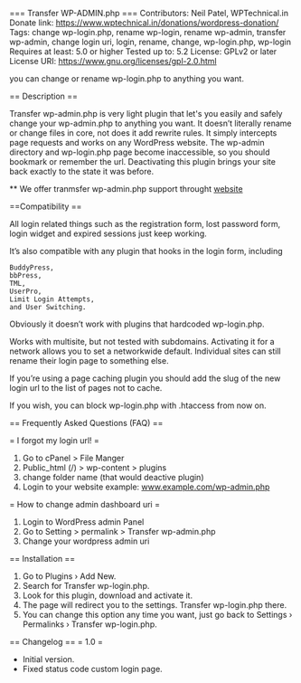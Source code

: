 === Transfer WP-ADMIN.php ===
Contributors: Neil Patel, WPTechnical.in
Donate link: https://www.wptechnical.in/donations/wordpress-donation/
Tags: change wp-login.php, rename wp-login, rename wp-admin, transfer wp-admin, change login uri, login, rename, change, wp-login.php, wp-login
Requires at least: 5.0 or higher 
Tested up to: 5.2
License: GPLv2 or later
License URI: https://www.gnu.org/licenses/gpl-2.0.html

you can change or rename wp-login.php to anything you want.

== Description ==

Transfer wp-admin.php is very light plugin that let's you easily and safely change your wp-admin.php to anything you want. It doesn’t literally rename or change files in core, not does it add rewrite rules. It simply intercepts page requests and works on any WordPress website. The wp-admin directory and wp-login.php page become inaccessible, so you should bookmark or remember the url. Deactivating this plugin brings your site back exactly to the state it was before.

** We offer tranmsfer wp-admin.php support throught [website](https://www.wptechnical.in/plugin/transfer-wp-admin/)

==Compatibility ==

All login related things such as the registration form, lost password form, login widget and expired sessions just keep working.

It’s also compatible with any plugin that hooks in the login form, including

    BuddyPress,
    bbPress,
    TML,
    UserPro,
    Limit Login Attempts,
    and User Switching.

Obviously it doesn’t work with plugins that hardcoded wp-login.php.

Works with multisite, but not tested with subdomains. Activating it for a network allows you to set a networkwide default. Individual sites can still rename their login page to something else.

If you’re using a page caching plugin you should add the slug of the new login url to the list of pages not to cache.

If you wish, you can block wp-login.php with .htaccess from now on.

== Frequently Asked Questions (FAQ) ==

= I forgot my login url! =

1. Go to cPanel > File Manger
2. Public_html (/) > wp-content > plugins
3. change folder name (that would deactive plugin)
4. Login to your website example: www.example.com/wp-admin.php

= How to change admin dashboard uri = 

1. Login to WordPress admin Panel
2. Go to Setting > permalink > Transfer wp-admin.php 
3. Change your wordpress admin uri

== Installation ==
 

   1. Go to Plugins › Add New.
   2. Search for Transfer wp-login.php.
   3. Look for this plugin, download and activate it.
   4. The page will redirect you to the settings. Transfer wp-login.php there.
   5. You can change this option any time you want, just go back to Settings › Permalinks › Transfer wp-login.php.

== Changelog ==
= 1.0 =
* Initial version.
* Fixed status code custom login page.



